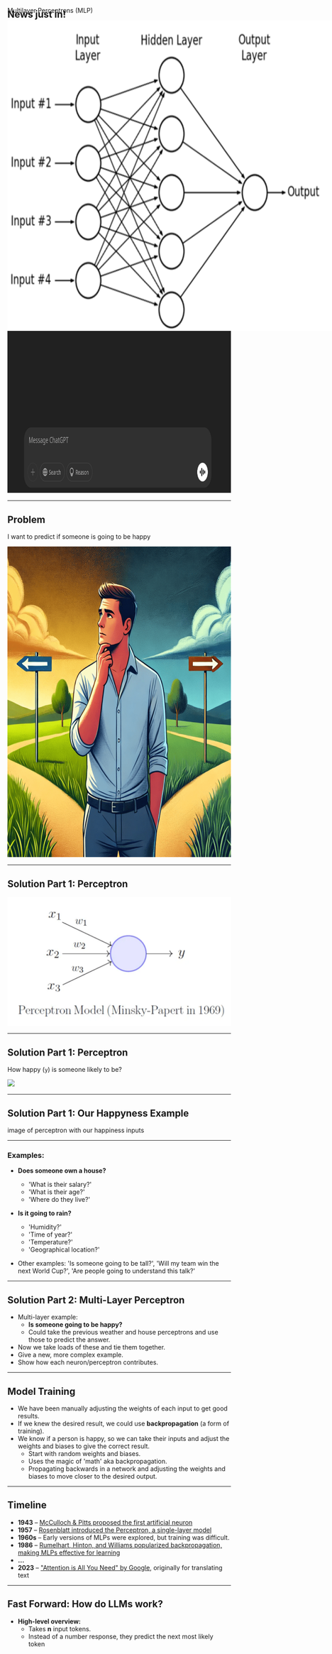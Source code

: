 ## News just in!

New Deepseek <span class="fragment highlight-red">model</span> is <span class="fragment highlight-red">trained</span> on openAI <span class="fragment highlight-red">data</span> and has <span class="fragment highlight-red">1.5 billion parameters</span>!

---
## In this talk

<p class="fragment fade-out">Transformer Architecture (LLMs)</p>
<p class="fragment fade-out">Diffusion models</p>
<p class="fragment fade-out">Convolutional Neural Networks (CNNs)</p>

<div class="fragment" style="position: absolute; top: 60px">
    <p>Multilayer Perceptrons (MLP)</p>
    <img src="/img/MLP.png" height="700" width="1200" />
</div>


---
## Disclaimer

We don't really need to understand this stuff

We just call OpenAI's API for our features at BaseKit

<img src="/img/how_to_talk_to_women.png" height="700" width="1200" />

---
## Problem

I want to predict if someone is going to be happy

<img src="/img/happy_or_not.png" height="700" width="700" />


---
## Solution Part 1: Perceptron

<img src="/img/perceptron.png" />

---
## Solution Part 1: Perceptron

How happy (`y`) is someone likely to be?

<img src="/img/perceptron_edited.png" />

---
## Solution Part 1: Our Happyness Example

image of perceptron with our happiness inputs

---

### Examples:

- **Does someone own a house?**
  - 'What is their salary?'
  - 'What is their age?'
  - 'Where do they live?'

- **Is it going to rain?**
  - 'Humidity?'
  - 'Time of year?'
  - 'Temperature?'
  - 'Geographical location?'

- Other examples: 'Is someone going to be tall?', 'Will my team win the next World Cup?', 'Are people going to understand this talk?'

---
## Solution Part 2: Multi-Layer Perceptron

- Multi-layer example:
  - **Is someone going to be happy?**
  - Could take the previous weather and house perceptrons and use those to predict the answer.
- Now we take loads of these and tie them together.
- Give a new, more complex example.
- Show how each neuron/perceptron contributes.

---
## Model Training

- We have been manually adjusting the weights of each input to get good results.
- If we knew the desired result, we could use **backpropagation** (a form of training).
- We know if a person is happy, so we can take their inputs and adjust the weights and biases to give the correct result.
  - Start with random weights and biases.
  - Uses the magic of 'math' aka backpropagation.
  - Propagating backwards in a network and adjusting the weights and biases to move closer to the desired output.

---
## Timeline

- **1943** – [McCulloch & Pitts proposed the first artificial neuron](https://www.cse.chalmers.se/~coquand/AUTOMATA/mcp.pdf)
- **1957** – [Rosenblatt introduced the Perceptron, a single-layer model](https://bpb-us-e2.wpmucdn.com/websites.umass.edu/dist/a/27637/files/2016/03/rosenblatt-1957.pdf)
- **1960s** – Early versions of MLPs were explored, but training was difficult.
- **1986** – [Rumelhart, Hinton, and Williams popularized backpropagation, making MLPs effective for learning](https://www.nature.com/articles/323533a0)
- **...**
- **2023** – ["Attention is All You Need" by Google](https://arxiv.org/abs/1706.03762), originally for translating text

---
## Fast Forward: How do LLMs work?

- **High-level overview:**
  - Takes **n** input tokens.
  - Instead of a number response, they predict the next most likely token
